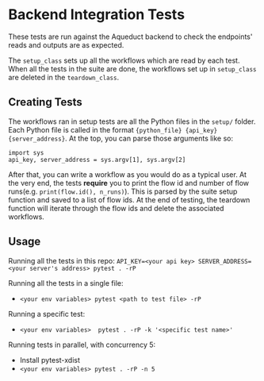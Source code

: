 # Backend Integration Tests

These tests are run against the Aqueduct backend to check the endpoints' reads and outputs are as expected.

The `setup_class` sets up all the workflows which are read by each test. When all the tests in the suite are done, the workflows set up in `setup_class` are deleted in the `teardown_class`.

## Creating Tests
The workflows ran in setup tests are all the Python files in the `setup/` folder. Each Python file is called in the format `{python_file} {api_key} {server_address}`. At the top, you can parse those arguments like so:
```
import sys
api_key, server_address = sys.argv[1], sys.argv[2]
```
After that, you can write a workflow as you would do as a typical user.
At the very end, the tests **require** you to print the flow id and number of flow runs(e.g. `print(flow.id(), n_runs)`). This is parsed by the suite setup function and saved to a list of flow ids. At the end of testing, the teardown function will iterate through the flow ids and delete the associated workflows.

## Usage

Running all the tests in this repo:
`API_KEY=<your api key> SERVER_ADDRESS=<your server's address> pytest . -rP`

Running all the tests in a single file:
- `<your env variables> pytest <path to test file> -rP`

Running a specific test:
- `<your env variables>  pytest . -rP -k '<specific test name>'`

Running tests in parallel, with concurrency 5:
- Install pytest-xdist
- `<your env variables> pytest . -rP -n 5`

